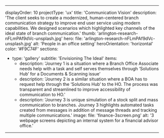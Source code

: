 ---

displayOrder: 10
projectType: 'ux'
title: 'Communication Vision'
description: 'The client seeks to create a modernized, human-centered branch communication strategy to improve end user service using modern capabilities. We designed scenarios which highlighted key channels of the ideal state of branch communication.'
thumb: 'arlington-research-nFLmPAf9dVc-unsplash.jpg'
hero:
  file: 'arlington-research-nFLmPAf9dVc-unsplash.jpg'
alt: 'People in an office setting'
heroOrientation: 'horizontal'
color: '#F9C74F'
sections:
  - type: 'gallery'
    subtitle: 'Envisioning The Ideal'
    items:
      - description: 'Journey 1 is a situation where a Branch Office Associate needs help with a task and self serves themselves through ‘Solutions Hub’ for a Documents & Scanning issue'
      - description: 'Journey 2 is a similar situation where a BOA has to request help through the ‘Solutions Hub’ to the HO. The process was transparent and streamlined to improve accessibility of communication to HO.'
      - description: 'Journey 3 is unique simulation of a stock split and mass communication to branches. Journey 3 highlights automated tasks created from messages in addition of message threads and tracking multiple communications.'
        image:
          file: 'finance-3screen.png'
          alt: '3 webpage screens depicting an internal system for a financial advisor office.'
---